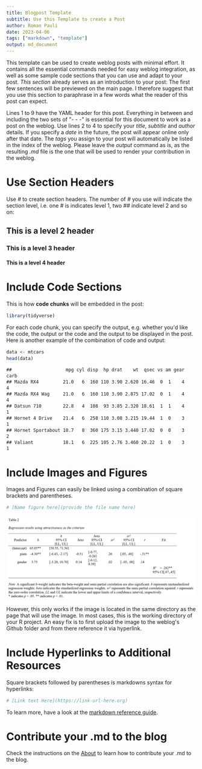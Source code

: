 ```yaml
---
title: Blogpost Template
subtitle: Use this Template to create a Post
author: Roman Pauli
date: 2023-04-06
tags: ["markdown", "template"]
output: md_document
---
```


This template can be used to create weblog posts with minimal effort. It contains all the essential commands needed for easy weblog integration, as well as some sample code sections that you can use and adapt to your post.
*This section* already serves as an introduction to your post: The first few sentences will be previewed on the main page. I therefore suggest that you use this section to paraphrase in a few words what the reader of this post can expect.

Lines 1 to 9 have the YAML header for this post. Everything in between and including the two sets of "- - -" is essential for this document to work as a post on the weblog. Use lines 2 to 4 to specify your *title*, *subtitle* and *author* details. If you specify a *date* in the future, the post will appear online only after that date. The *tags* you assign to your post will automatically be listed in the index of the weblog. Please leave the *output* command as is, as the resulting *.md* file is the one that will be used to render your contribution in the weblog.

  

# Use Section Headers

Use *#* to create section headers. The number of *#* you use will indicate the section level, i.e. one *#* is indicates level 1, two *##* indicate level 2 and so on:

## This is a level 2 header
### This is a level 3 header
#### This is a level 4 header

  

# Include Code Sections

This is how **code chunks** will be embedded in the post:


```r
library(tidyverse)
```

For each code chunk, you can specify the output, e.g. whether you'd like the code, the output or the code and the output to be displayed in the post.
Here is another example of the combination of code and output:


```r
data <- mtcars
head(data)
```

```
##                    mpg cyl disp  hp drat    wt  qsec vs am gear carb
## Mazda RX4         21.0   6  160 110 3.90 2.620 16.46  0  1    4    4
## Mazda RX4 Wag     21.0   6  160 110 3.90 2.875 17.02  0  1    4    4
## Datsun 710        22.8   4  108  93 3.85 2.320 18.61  1  1    4    1
## Hornet 4 Drive    21.4   6  258 110 3.08 3.215 19.44  1  0    3    1
## Hornet Sportabout 18.7   8  360 175 3.15 3.440 17.02  0  0    3    2
## Valiant           18.1   6  225 105 2.76 3.460 20.22  1  0    3    1
```

  

# Include Images and Figures

Images and Figures can easily be linked using a combination of square brackets and parentheses.


```r
# [Name figure here](provide the file name here)
```

![Table 1: Correlations of Study Variables](https://raw.githubusercontent.com/paulirom/CodeClub/main/Table2_APA.png)

However, this only works if the image is located in the same directory as the page that will use the image. In most cases, this is the working directory of your R project.
An easy fix is to first upload the image to the weblog's Github folder and from there reference it via hyperlink.

  

# Include Hyperlinks to Additional Resources

Square brackets followed by parentheses is markdowns syntax for hyperlinks:


```r
# [Link text Here](https://link-url-here.org)
```
  
To learn more, have a look at the [markdown reference guide](https://www.rstudio.com/wp-content/uploads/2015/03/rmarkdown-reference.pdf).

# Contribute your .md to the blog

Check the instructions on the [About](https://www.rstudio.com/wp-content/uploads/2015/03/rmarkdown-reference.pdf) to learn how to contribute your .md to the blog.
